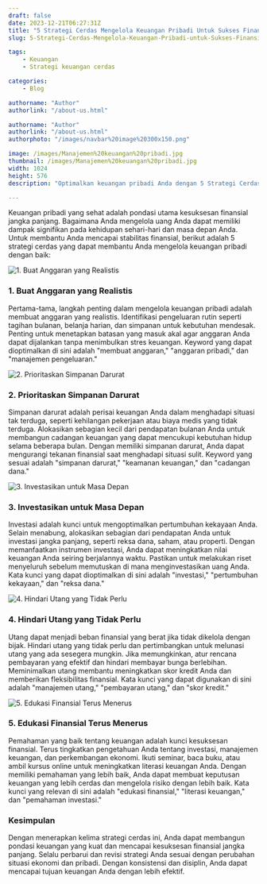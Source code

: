 ```yaml
---
draft: false
date: 2023-12-21T06:27:31Z
title: "5 Strategi Cerdas Mengelola Keuangan Pribadi Untuk Sukses Finansial"
slug: 5-Strategi-Cerdas-Mengelola-Keuangan-Pribadi-untuk-Sukses-Finansial

tags:
    - Keuangan
    - Strategi keuangan cerdas

categories:
    - Blog

authorname: "Author"
authorlink: "/about-us.html"

authorname: "Author"
authorlink: "/about-us.html"
authorphoto: "/images/navbar%20image%20300x150.png"

image: /images/Manajemen%20keuangan%20pribadi.jpg
thumbnail: /images/Manajemen%20keuangan%20pribadi.jpg
width: 1024
height: 576
description: "Optimalkan keuangan pribadi Anda dengan 5 Strategi Cerdas yang Kami Bagikan! Pelajari cara membuat anggaran realistis, mengelola simpanan darurat, dan menginvestasikan uang Anda untuk pertumbuhan kekayaan jangka panjang. Temukan tips menghindari utang yang tidak perlu dan kenali pentingnya literasi keuangan melalui edukasi terus menerus. Dapatkan keamanan keuangan dan capai kesuksesan finansial dengan mengikuti panduan praktis ini. Pelajari lebih lanjut untuk mencapai stabilitas keuangan dan mengelola risiko secara efektif"

---
```


Keuangan pribadi yang sehat adalah pondasi utama kesuksesan finansial jangka panjang. Bagaimana Anda mengelola uang Anda dapat memiliki dampak signifikan pada kehidupan sehari-hari dan masa depan Anda. Untuk membantu Anda mencapai stabilitas finansial, berikut adalah 5 strategi cerdas yang dapat membantu Anda mengelola keuangan pribadi dengan baik:

![1. Buat Anggaran yang Realistis](/images/Buat%20Anggaran%20yang%20Realistis.jpg)

### 1. Buat Anggaran yang Realistis

Pertama-tama, langkah penting dalam mengelola keuangan pribadi adalah membuat anggaran yang realistis. Identifikasi pengeluaran rutin seperti tagihan bulanan, belanja harian, dan simpanan untuk kebutuhan mendesak. Penting untuk menetapkan batasan yang masuk akal agar anggaran Anda dapat dijalankan tanpa menimbulkan stres keuangan. Keyword yang dapat dioptimalkan di sini adalah "membuat anggaran," "anggaran pribadi," dan "manajemen pengeluaran."

![2. Prioritaskan Simpanan Darurat](/images/Simpanan%20Darurat.jpg)

### 2. Prioritaskan Simpanan Darurat
   
Simpanan darurat adalah perisai keuangan Anda dalam menghadapi situasi tak terduga, seperti kehilangan pekerjaan atau biaya medis yang tidak terduga. Alokasikan sebagian kecil dari pendapatan bulanan Anda untuk membangun cadangan keuangan yang dapat mencukupi kebutuhan hidup selama beberapa bulan. Dengan memiliki simpanan darurat, Anda dapat mengurangi tekanan finansial saat menghadapi situasi sulit. Keyword yang sesuai adalah "simpanan darurat," "keamanan keuangan," dan "cadangan dana."

![3. Investasikan untuk Masa Depan](/images/Investasi%20Untuk%20Masa%20Depan.jpg)

### 3. Investasikan untuk Masa Depan
   
Investasi adalah kunci untuk mengoptimalkan pertumbuhan kekayaan Anda. Selain menabung, alokasikan sebagian dari pendapatan Anda untuk investasi jangka panjang, seperti reksa dana, saham, atau properti. Dengan memanfaatkan instrumen investasi, Anda dapat meningkatkan nilai keuangan Anda seiring berjalannya waktu. Pastikan untuk melakukan riset menyeluruh sebelum memutuskan di mana menginvestasikan uang Anda. Kata kunci yang dapat dioptimalkan di sini adalah "investasi," "pertumbuhan kekayaan," dan "reksa dana."

![4. Hindari Utang yang Tidak Perlu](/images/Hutang.jpg)

### 4. Hindari Utang yang Tidak Perlu
   
Utang dapat menjadi beban finansial yang berat jika tidak dikelola dengan bijak. Hindari utang yang tidak perlu dan pertimbangkan untuk melunasi utang yang ada sesegera mungkin. Jika memungkinkan, atur rencana pembayaran yang efektif dan hindari membayar bunga berlebihan. Meminimalkan utang membantu meningkatkan skor kredit Anda dan memberikan fleksibilitas finansial. Kata kunci yang dapat digunakan di sini adalah "manajemen utang," "pembayaran utang," dan "skor kredit."

![5. Edukasi Finansial Terus Menerus](/images/Edukasi%20Finansial.jpg)

### 5. Edukasi Finansial Terus Menerus
    
Pemahaman yang baik tentang keuangan adalah kunci kesuksesan finansial. Terus tingkatkan pengetahuan Anda tentang investasi, manajemen keuangan, dan perkembangan ekonomi. Ikuti seminar, baca buku, atau ambil kursus online untuk meningkatkan literasi keuangan Anda. Dengan memiliki pemahaman yang lebih baik, Anda dapat membuat keputusan keuangan yang lebih cerdas dan mengelola risiko dengan lebih baik. Kata kunci yang relevan di sini adalah "edukasi finansial," "literasi keuangan," dan "pemahaman investasi."

### Kesimpulan

Dengan menerapkan kelima strategi cerdas ini, Anda dapat membangun pondasi keuangan yang kuat dan mencapai kesuksesan finansial jangka panjang. Selalu perbarui dan revisi strategi Anda sesuai dengan perubahan situasi ekonomi dan pribadi. Dengan konsistensi dan disiplin, Anda dapat mencapai tujuan keuangan Anda dengan lebih efektif.




